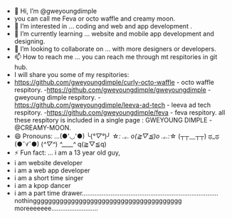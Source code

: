 - 👋 Hi, I’m @gweyoungdimple
- you can call me Feva or octo waffle and creamy moon.
- 👀 I’m interested in ...    coding and web and app development .
- 🌱 I’m currently learning ...   website and mobile app development and designing.
- 💞️ I’m looking to collaborate on ...  with more designers or developers.
- 📫 How to reach me ... you can reach me through mt respitories in git hub.
- I will share you some of my respitories:
-  https://github.com/gweyoungdimple/curly-octo-waffle - octo waffle respitory.
-https://github.com/gweyoungdimple/gweyoungdimple  - gweyoung dimple respitory.
-https://github.com/gweyoungdimple/leeva-ad-tech  - leeva ad tech respitory.
-https://github.com/gweyoungdimple/feva - feva respitory.
all these respitory is included in a single page :  GWEYOUNG DIMPLE - @CREAMY-MOON.
- 😄 Pronouns: ...(●'◡'●)   ╰(*°▽°*)╯   ☆*: .｡. o(≧▽≦)o .｡.:*☆   (┬┬﹏┬┬)   ಥ_ಥ   (●ˇ∀ˇ●)   (*^▽^*)   *^____^*   q(≧▽≦q)
- ⚡ Fun fact: ...  i am a 13 year old guy,
- i am website developer
- i am a web app developer
- i am a short time singer
- i am a kpop dancer
- i am a part time drawer............................................................................ nothinggggggggggggggggggggggggggggggggggggggg moreeeeeee..........................

<!---
gweyoungdimple/gweyoungdimple is a ✨ special ✨ repository because its `README.md` (this file) appears on your GitHub profile.
You can click the Preview link to take a look at your changes.
--->
